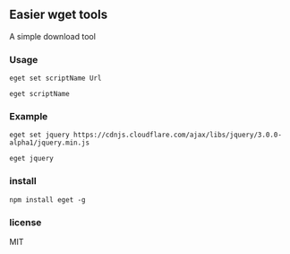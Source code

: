 ## Easier wget tools

A simple download tool 

### Usage

```eget set scriptName Url ```

```eget scriptName```

### Example

``` eget set jquery https://cdnjs.cloudflare.com/ajax/libs/jquery/3.0.0-alpha1/jquery.min.js ```

``` eget jquery ```


### install

``` npm install eget -g ```

### license

MIT



